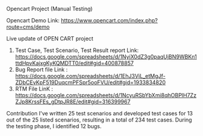 Opencart Project (Manual Testing)

Opencart Demo Link: https://www.opencart.com/index.php?route=cms/demo

Live update of OPEN CART project 
1. Test Case, Test Scenario, Test Result report
   Link: https://docs.google.com/spreadsheets/d/1NyiX0dZ3g0paqUjBN9WBKn1ttdHpvKajxgKyKQMDTT0/edit#gid=400878857
2. Bug Report file
   Link : https://docs.google.com/spreadsheets/d/1EhJ3VjL_etMgJf-ZDbCEvKpF519DuqcmPFSpr5ooFVU/edit#gid=1933834820
3. RTM File
   LinK : https://docs.google.com/spreadsheets/d/1NcyuRSbYbXmi8qhOBPlH7ZzZJp8KrssFEs_gDtpJR8E/edit#gid=316399967
     
Contribution
I've written 25 test scenarios and developed test cases for 13 out of the 25 listed scenarios, resulting in a total of 234 test cases. During the testing phase, I identified 12 bugs.



